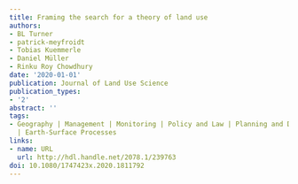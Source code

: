 ```yaml
---
title: Framing the search for a theory of land use
authors:
- BL Turner
- patrick-meyfroidt
- Tobias Kuemmerle
- Daniel Müller
- Rinku Roy Chowdhury
date: '2020-01-01'
publication: Journal of Land Use Science
publication_types:
- '2'
abstract: ''
tags:
- Geography | Management | Monitoring | Policy and Law | Planning and Development
  | Earth-Surface Processes
links:
- name: URL
  url: http://hdl.handle.net/2078.1/239763
doi: 10.1080/1747423x.2020.1811792
---
```

